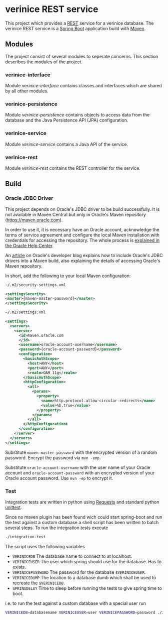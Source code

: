 # verinice REST service

This project which provides a
[REST](https://de.wikipedia.org/wiki/Representational_State_Transfer) service
for a verinice database. The verinice REST service is a [Spring
Boot](http://projects.spring.io/spring-boot/) application build with
[Maven](https://maven.apache.org/).



## Modules

The project consist of several modules to seperate concerns. This section
describes the modules of the project.

### verinice-interface

Module _verinice-interface_ contains classes and interfaces which are shared by all other
modules.

### verinice-persistence

Module _verinice-persistence_ contains objects to access data from the database and the
Java Persistence API (JPA) configuration.

### verinice-service

Module _verinice-service_ contains a Java API of the service.

### verinice-rest

Module _verinice-rest_ contains the REST controller for the service.


## Build

### Oracle JDBC Driver

This project depends on Oracle's JDBC driver to be build successfully. It is not
available in Maven Central but only in Oracle's Maven repository
(https://maven.oracle.com).

In order to use it, it is necessary have an Oracle account, acknowledge the
terms of service agreement and configure the local Maven installation with
credentials for accessing the repository. The whole process is [explained in the
Oracle Help
Center](http://docs.oracle.com/middleware/1213/core/MAVEN/config_maven_repo.htm).

An [article](https://blogs.oracle.com/dev2dev/entry/how_to_get_oracle_jdbc) on
Oracle's developer blog explains how to include Oracle's JDBC drivers into a
Maven build, also explaining the details of accessing Oracle's Maven repository.

In short, add the following to your local Maven configuration:

```xml
~/.m2/security-settings.xml

<settingsSecurity>
<master>{maven-master-password}</master>
</settingsSecurity>
```

```xml
~/.m2/settings.xml

<settings>
  <servers>
    <server>
      <id>maven.oracle.com
      </id>
      <username>oracle-account-username</username>
      <password>{oracle-account-password}</password>
      <configuration>
        <basicAuthScope>
          <host>ANY</host>
          <port>ANY</port>
          <realm>OAM 11g</realm>
        </basicAuthScope>
        <httpConfiguration>
          <all>
            <params>
              <property>
                <name>http.protocol.allow-circular-redirects</name>
                <value>%b,true</value>
              </property>
            </params>
          </all>
        </httpConfiguration>
      </configuration>
    </server>
  </servers>
</settings>
```

Substitute `maven-master-password` with the encrypted version of a random
password. Encrypt the password via `mvn -emp`.

Substitute `oracle-account-username` with the user name of your Oracle account
and `oracle-account-password` with an encrypted version of your Oracle account
password. Use `mvn -ep` to encrypt it.

### Test
Integration tests are written in python using [Requests][]
and standard python [unittest][py-unittest].

Since no maven plugin has been found wich could start spring-boot and run the
test against a custom database a shell script has been written to batch several
steps. To run the integration tests execute

```sh
./integration-test
```

The script uses the following variables

- `VERINICEDB` The database name to connect to at localhost.
- `VERINICEUSER` The user which spring should use for the database. Has to exists.
- `VERINICEPASSWORD` The password for the database `$VERINICEUSER`.
- `VERINICEDUMP` The location to a database dumb which shall be used to recreate the `$VERINICEDB`.
- `SPRINGDELAY`  Time to sleep before running the tests to give spring time to boot.

i.e. to run the test against a custom database with a special user run

```sh
VERINICEDB=databasename VERINICEUSER=user VERINICEPASSWORD=password ./integration-test
```

[Requests]: http://docs.python-requests.org/en/latest/ "Requests: HTTP for Humans"
[py-unittest]: https://docs.python.org/3/library/unittest.html "unittest in python"
